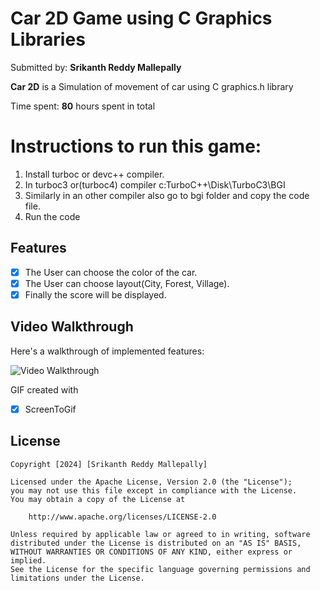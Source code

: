 # Car 2D Game using C Graphics Libraries

Submitted by: **Srikanth Reddy Mallepally**

**Car 2D** is a Simulation of movement of car using C graphics.h library

Time spent: **80** hours spent in total

# Instructions to run this game:

1. Install turboc or devc++ compiler.
2. In turboc3 or(turboc4) compiler c:TurboC++\Disk\TurboC3\BGI
3. Similarly in an other compiler also go to bgi folder and copy the code file.
4. Run the code

## Features
- [x] The User can choose the color of the car.
- [x] The User can choose layout(City, Forest, Village).
- [x] Finally the score will be displayed.

## Video Walkthrough

Here's a walkthrough of implemented features:

<img src='./car2d.gif' title='Video Walkthrough' width='' alt='Video Walkthrough' />

GIF created with

- [x] ScreenToGif
   
## License

    Copyright [2024] [Srikanth Reddy Mallepally]

    Licensed under the Apache License, Version 2.0 (the "License");
    you may not use this file except in compliance with the License.
    You may obtain a copy of the License at

        http://www.apache.org/licenses/LICENSE-2.0

    Unless required by applicable law or agreed to in writing, software
    distributed under the License is distributed on an "AS IS" BASIS,
    WITHOUT WARRANTIES OR CONDITIONS OF ANY KIND, either express or implied.
    See the License for the specific language governing permissions and
    limitations under the License.
